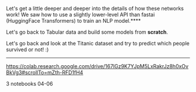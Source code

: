 
Let's get a little deeper and deeper into the details of how these networks work! We saw how to use a slightly lower-level API than fastai (HuggingFace Transformers) to train an NLP model.****

Let's go back to Tabular data and build some models from **scratch**.

Let's go back and look at the Titanic dataset and try to predict which people survived or not! :) 

----

https://colab.research.google.com/drive/167lGz9K7YJpM5LxRakrJz8h0xOvBkVg3#scrollTo=mZth-RFD1fH4

3 notebooks 04-06




